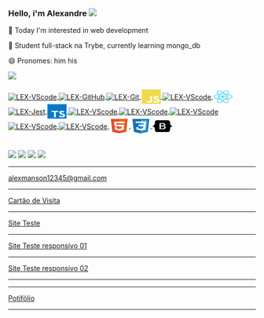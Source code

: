 ### Hello, i'm Alexandre <img height="20em" src="https://raw.githubusercontent.com/kaueMarques/kaueMarques/master/hi.gif"/>

🔭 Today I'm interested in web development

🌱 Student full-stack na Trybe, currently learning mongo_db

😄 Pronomes: him his

<div>
  <a href="https://github.com/LEXW3B" target="_blank">
    
<!--   <img height="160em" src="https://github-readme-stats.vercel.app/api?username=LEXW3B&show_icons=false&theme=merko&include_all_commits=true&count_private=true"/> -->
    
  <img height="160em" src="https://github-readme-stats.vercel.app/api/top-langs/?username=LEXW3B&layout=compact&langs_count=7&theme=merko"/>
</div> 
 
<!--    ICONES PEQUENOS    -->
<div style="display: inline_block"><br>
  
  <a href="https://code.visualstudio.com/docs" target="_blank">  
    <img align="center" alt="LEX-VScode" height="30" width="40" src="https://cdn.jsdelivr.net/gh/devicons/devicon/icons/vscode/vscode-original.svg">
  </a>
  
  <a href="[https://github.com/](https://docs.github.com/pt)" target="_blank">
    <img align="center" alt="LEX-GitHub" height="30" width="40" src="https://cdn.jsdelivr.net/gh/devicons/devicon/icons/github/github-original.svg" />
  </a>
  
  <a href="https://docs.github.com/pt" target="_blank">
    <img align="center" alt="LEX-Git" height="30" width="40" src="https://cdn.jsdelivr.net/gh/devicons/devicon/icons/git/git-original.svg" />
  </a>
  
  <a href="https://developer.mozilla.org/pt-BR/docs/Web/JavaScript" target="_blank">
    <img align="center" alt="LEX-Js" height="30" width="40" src="https://raw.githubusercontent.com/devicons/devicon/master/icons/javascript/javascript-plain.svg">
  </a>
  
  <a href="https://developer.mozilla.org/pt-BR/docs/Learn/Server-side/Express_Nodejs/Introduction" target="_blank">
    <img align="center" alt="LEX-VScode" height="30" width="40" src="https://cdn.jsdelivr.net/gh/devicons/devicon/icons/express/express-original.svg" />
  </a>
  
  <a href="https://reactjs.org/docs/getting-started.html" target="_blank">
    <img align="center" alt="LEX-React" height="30" width="40" src="https://raw.githubusercontent.com/devicons/devicon/master/icons/react/react-original.svg">
  </a>
  
  <a href="https://jestjs.io/pt-BR/docs/getting-started" target="_blank">
    <img align="center" alt="LEX-Jest" height="30" width="40" src="https://cdn.jsdelivr.net/gh/devicons/devicon/icons/jest/jest-plain.svg" />
  </a>
  
  <a href="https://www.typescriptlang.org/docs/" target="_blank">
    <img align="center" alt="LEX-Ts" height="30" width="40" src="https://raw.githubusercontent.com/devicons/devicon/master/icons/typescript/typescript-plain.svg">
  </a>
  
  <a href="https://nodejs.org/en/docs/" target="_blank">
    <img align="center" alt="LEX-VScode" height="30" width="40" src="https://cdn.jsdelivr.net/gh/devicons/devicon/icons/nodejs/nodejs-original.svg" />
  </a>
  
  <a href="https://dev.mysql.com/doc/" target="_blank">
    <img align="center" alt="LEX-VScode" height="30" width="40" src="https://cdn.jsdelivr.net/gh/devicons/devicon/icons/mysql/mysql-original.svg" />
  </a>
  
  <a href="https://www.mongodb.com/docs/" target="_blank">
    <img align="center" alt="LEX-VScode" height="30" width="40" src="https://cdn.jsdelivr.net/gh/devicons/devicon/icons/mongodb/mongodb-original.svg" />
  </a>
  
  <a href="https://sequelize.org/" target="_blank">
     <img align="center" alt="LEX-VScode" height="30" width="40" src="https://cdn.jsdelivr.net/gh/devicons/devicon/icons/sequelize/sequelize-original.svg" />
  </a>
 
  <a href="https://docs.docker.com/" target="_blank">
    <img align="center" alt="LEX-VScode" height="30" width="40" src="https://cdn.jsdelivr.net/gh/devicons/devicon/icons/docker/docker-original.svg" />
  </a>
  
<!--   <img align="center" alt="LEX-Py" height="30" width="40" src="https://raw.githubusercontent.com/devicons/devicon/master/icons/python/python-original.svg"> -->
<!--   <img align="center" alt="LEX-Py" height="30" width="40" src="https://raw.githubusercontent.com/devicons/devicon/master/icons/c/c-original.svg"> -->
  <a href="https://developer.mozilla.org/en-US/docs/Glossary/HTML5" target="_blank">
    <img align="center" alt="LEX-HTML" height="30" width="40" src="https://raw.githubusercontent.com/devicons/devicon/master/icons/html5/html5-original.svg">
  </a>
  
  <a href="https://developer.mozilla.org/pt-BR/docs/Web/CSS" target="_blank">
    <img align="center" alt="LEX-CSS" height="30" width="40" src="https://raw.githubusercontent.com/devicons/devicon/master/icons/css3/css3-original.svg">
  </a>
  
  <a href="https://getbootstrap.com/docs/4.1/getting-started/introduction/" target="_blank">
    <img align="center" alt="LEX-bootstrap" height="30" width="40" src="https://raw.githubusercontent.com/devicons/devicon/master/icons/bootstrap/bootstrap-plain.svg">  
  </a>
</div>
  
<br/>
<!--    CAIXAS GRANDES    -->
<div style="display: inline_block"><br>  
  <a href="https://www.instagram.com/alexmanson13/" target="_blank"><img src="https://img.shields.io/badge/Instagram-E4405F?style=for-the-badge&logo=instagram&logoColor=white" target="_blank"></a>  
  <a href="https://discord.com/channels/@me" target="_blank"><img src="https://img.shields.io/badge/Discord-7289DA?style=for-the-badge&logo=discord&logoColor=white" ></a>  
  <a href = "https://myaccount.google.com" target="_blank"><img src="https://img.shields.io/badge/-Gmail-%23333?style=for-the-badge&logo=gmail&logoColor=white"></a>  
  <a href="https://www.linkedin.com/in/alexandre-evangelista-souza-lima/" target="_blank"><img src="https://img.shields.io/badge/-LinkedIn-%230077B5?style=for-the-badge&logo=linkedin&logoColor=white"></a>
</div>
<hr> 

 <!--    EMAIL & SITES    -->

  alexmanson12345@gmail.com
  <hr>  
    <a href="https://cartao-de-visita.netlify.app/" target="_blank"> Cartão de Visita </a>
  <hr>   
    <a href="https://lexw3b-projeto-strata-html-css-js.netlify.app/" target="_blank"> Site Teste </a>
  <hr>
    <a href="https://site-responsivo-teste-portifolio.netlify.app/" target="_blank"> Site Teste responsivo 01 </a>
  <hr>
    <a href="https://range-hotel-responsive-portifolio.netlify.app/" target="_blank"> Site Teste responsivo 02 </a>  
  <hr>
  <hr>
    <a href="https://portifolio-alexandre-dev-web.netlify.app/" target="_blank"> Potifólio </a>  
  <hr>
  

